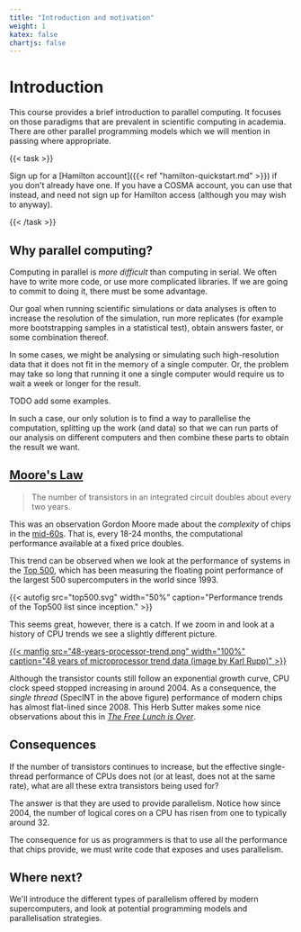 ```yaml
---
title: "Introduction and motivation"
weight: 1
katex: false
chartjs: false
---
```


# Introduction

This course provides a brief introduction to parallel computing. It
focuses on those paradigms that are prevalent in scientific computing
in academia. There are other parallel programming models which we will
mention in passing where appropriate.

{{< task >}} 

Sign up for a [Hamilton account]({{< ref "hamilton-quickstart.md" >}})
if you don't already have one. If you have a COSMA account, you can
use that instead, and need not sign up for Hamilton access (although
you may wish to anyway).

{{< /task >}}

## Why parallel computing?

Computing in parallel is _more difficult_ than computing in serial. We
often have to write more code, or use more complicated libraries. If
we are going to commit to doing it, there must be some advantage.

Our goal when running scientific simulations or data analyses is often
to increase the resolution of the simulation, run more
replicates (for example more bootstrapping samples in a statistical
test), obtain answers faster, or some combination thereof.

In some cases, we might be analysing or simulating such
high-resolution data that it does not fit in the memory of a single
computer. Or, the problem may take so long that running it one a
single computer would require us to wait a week or longer for the
result.

TODO add some examples.

In such a case, our only solution is to find a way to parallelise the
computation, splitting up the work (and data) so that we can run parts
of our analysis on different computers and then combine these parts to
obtain the result we want.


## [Moore's Law](https://en.wikipedia.org/wiki/Moore%27s_law)

> The number of transistors in an integrated circuit doubles about
> every two years.

This was an observation Gordon Moore made about the _complexity_ of
chips in the
[mid-60s](https://newsroom.intel.com/wp-content/uploads/sites/11/2018/05/moores-law-electronics.pdf).
That is, every 18-24 months, the computational
performance available at a fixed price doubles.

This trend can be observed when we look at the performance of systems
in the [Top 500](https://www.top500.org), which has been measuring the
floating point performance of the largest 500 supercomputers in the
world since 1993.

{{< autofig src="top500.svg"
    width="50%"
    caption="Performance trends of the Top500 list since inception." >}}

This seems great, however, there is a catch. If we zoom in and look
at a history of CPU trends we see a slightly different picture.

<a href="https://github.com/karlrupp/microprocessor-trend-data">
{{< manfig src="48-years-processor-trend.png"
    width="100%"
    caption="48 years of microprocessor trend data (image by Karl Rupp)" >}}
</a>

Although the transistor counts still follow an exponential growth
curve, CPU clock speed stopped increasing in around 2004. As a
consequence, the _single thread_ (SpecINT in the above figure)
performance of modern chips has almost flat-lined since 2008. This
Herb Sutter makes some nice observations about this in [_The Free
Lunch is Over_](http://www.gotw.ca/publications/concurrency-ddj.htm).

## Consequences

If the number of transistors continues to increase, but the effective
single-thread performance of CPUs does not (or at least, does not at
the same rate), what are all these extra transistors being used for?

The answer is that they are used to provide parallelism. Notice how
since 2004, the number of logical cores on a CPU has risen from one to
typically around 32.

The consequence for us as programmers is that to use all the performance
that chips provide, we must write code that exposes and uses
parallelism.

## Where next?

We'll introduce the different types of parallelism offered by modern
supercomputers, and look at potential programming models and
parallelisation strategies.
